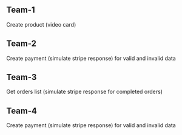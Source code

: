 ## Team-1

Create product (video card)

## Team-2

Create payment (simulate stripe response) for valid and invalid data

## Team-3

Get orders list (simulate stripe response for completed orders)

## Team-4

Create payment (simulate stripe response) for valid and invalid data
